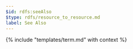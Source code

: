 ```yaml
---
$id: rdfs:seeAlso
$type: rdfs/resource_to_resource.md
label: See Also
---
```


{% include "templates/term.md" with context %}
